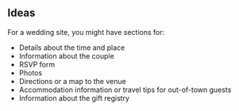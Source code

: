 ## Ideas

For a wedding site, you might have sections for:

* Details about the time and place
* Information about the couple
* RSVP form
* Photos
* Directions or a map to the venue
* Accommodation information or travel tips for out-of-town guests
* Information about the gift registry